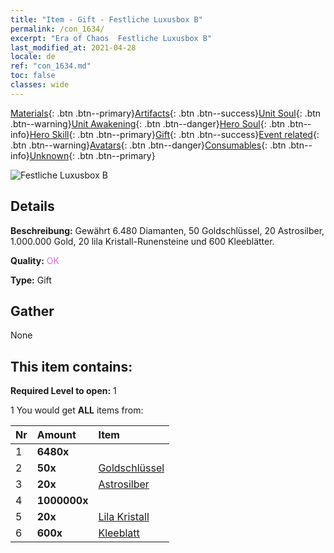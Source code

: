 ```yaml
---
title: "Item - Gift - Festliche Luxusbox B"
permalink: /con_1634/
excerpt: "Era of Chaos  Festliche Luxusbox B"
last_modified_at: 2021-04-28
locale: de
ref: "con_1634.md"
toc: false
classes: wide
---
```

 [Materials](/ItemsDE/){: .btn .btn--primary}[Artifacts](/ItemsDE/Artifacts/){: .btn .btn--success}[Unit Soul](/ItemsDE/UnitSoul/){: .btn .btn--warning}[Unit Awakening](/ItemsDE/UnitAwakening/){: .btn .btn--danger}[Hero Soul](/ItemsDE/HeroSoul/){: .btn .btn--info}[Hero Skill](/ItemsDE/HeroSkill/){: .btn .btn--primary}[Gift](/ItemsDE/Gift/){: .btn .btn--success}[Event related](/ItemsDE/Events/){: .btn .btn--warning}[Avatars](/ItemsDE/Avatars/){: .btn .btn--danger}[Consumables](/ItemsDE/Consumables/){: .btn .btn--info}[Unknown](/ItemsDE/Unknown/){: .btn .btn--primary}

 ![Festliche Luxusbox B](/images/t/i_907249.png)

## Details
 **Beschreibung:** Gewährt 6.480 Diamanten, 50 Goldschlüssel, 20 Astrosilber, 1.000.000 Gold, 20 lila Kristall-Runensteine und 600 Kleeblätter.

 **Quality:** <span style="color: #DA70D6">OK</span>

 **Type:** Gift

## Gather

  None

## This item contains:

 **Required Level to open:** 1

 1 You would get **ALL** items  from:

  | Nr | Amount |     Item    |
  |:---|:-------|:------------|
  | 1 |  **6480x** | <i class="fas fa-gem"/> |  | 
  | 2 |  **50x** | [Goldschlüssel](/ItemsDE/con_783/) |  | 
  | 3 |  **20x** | [Astrosilber](/ItemsDE/con_969/) |  | 
  | 4 |  **1000000x** | <i class="fas fa-coins"/> |  | 
  | 5 |  **20x** | [Lila Kristall](/ItemsDE/con_720/) |  | 
  | 6 |  **600x** | [Kleeblatt](/ItemsDE/con_537/) |  | 
